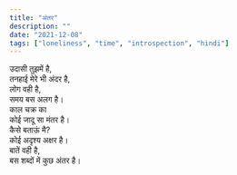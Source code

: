 ```yaml
---
title: "अंतर"
description: ""
date: "2021-12-08"
tags: ["loneliness", "time", "introspection", "hindi"]
---
```

उदासी तुझमें है,    
तनहाई मेरे भी अंदर है,    
लोग वही है,    
समय बस अलग है।    
काल चक्र का    
कोई जादू सा मंतर है।    
कैसे बताऊं मै?    
कोई अदृश्य अक्षर है।    
बातें वही है,    
बस शब्दों में कुछ अंतर है।    
